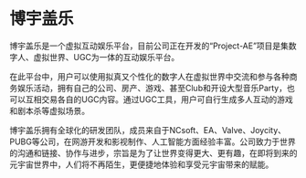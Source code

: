 # 

# 博宇盖乐

博宇盖乐是一个虚拟互动娱乐平台，目前公司正在开发的“Project-AE”项目是集数字人、虚拟世界、UGC为一体的互动娱乐平台。

在此平台中，用户可以使用拟真又个性化的数字人在虚拟世界中交流和参与各种商务娱乐活动，拥有自己的公司、房产、游戏、甚至Club和开设大型音乐Party，也可以互相交易各自的UGC内容。通过UGC工具，用户可自行生成多人互动的游戏和剧本杀等虚拟场景。

博宇盖乐拥有全球化的研发团队，成员来自于NCsoft、EA、Valve、Joycity、PUBG等公司，在网游开发和影视制作、人工智能方面经验丰富。公司致力于世界的沟通和链接、协作与进步，宗旨是为了让世界变得更大、更有趣，在即将到来的元宇宙世界中，人们将不再陌生，更便捷地体验和享受元宇宙带来的赋能。

